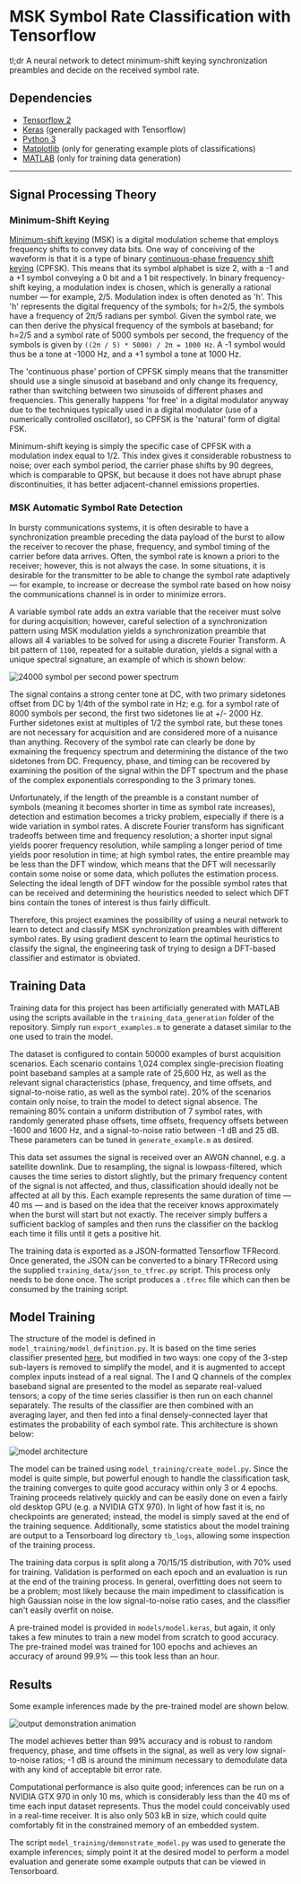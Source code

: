 # MSK Symbol Rate Classification with Tensorflow

tl;dr A neural network to detect minimum-shift keying synchronization preambles and decide on the received
symbol rate.

## Dependencies
- [Tensorflow 2](https://www.tensorflow.org/install)
- [Keras](https://keras.io/getting_started/) (generally packaged with Tensorflow)
- [Python 3](https://www.python.org/downloads/)
- [Matplotlib](https://matplotlib.org/stable/users/getting_started/) (only for generating example plots of
  classifications)
- [MATLAB](https://www.mathworks.com/products/matlab.html) (only for training data generation)

---

## Signal Processing Theory

### Minimum-Shift Keying
[Minimum-shift keying](https://en.wikipedia.org/wiki/Minimum-shift_keying) (MSK) is a digital modulation
scheme that employs frequency shifts to convey data bits.  One way of conceiving of the waveform is that it is
a type of binary [continuous-phase frequency shift
keying](https://en.wikipedia.org/wiki/Continuous_phase_modulation#Continuous-phase_frequency-shift_keying)
(CPFSK).  This means that its symbol alphabet is size 2, with a -1 and a +1 symbol conveying a 0 bit and a 1
bit respectively. In binary frequency-shift keying, a modulation index is chosen, which is generally a
rational number — for example, 2/5. Modulation index is often denoted as 'h'. This 'h' represents the digital
frequency of the symbols; for h=2/5, the symbols have a frequency of 2π/5 radians per symbol. Given the symbol
rate, we can then derive the physical frequency of the symbols at baseband; for h=2/5 and a symbol rate of
5000 symbols per second, the frequency of the symbols is given by `((2π / 5) * 5000) / 2π = 1000 Hz`. A -1
symbol would thus be a tone at -1000 Hz, and a +1 symbol a tone at 1000 Hz.

The 'continuous phase' portion of CPFSK simply means that the transmitter should use a single sinusoid at
baseband and only change its frequency, rather than switching between two sinusoids of different phases and
frequencies. This generally happens 'for free' in a digital modulator anyway due to the techniques typically
used in a digital modulator (use of a numerically controlled oscillator), so CPFSK is the 'natural' form of
digital FSK.

Minimum-shift keying is simply the specific case of CPFSK with a modulation index equal to 1/2. This index
gives it considerable robustness to noise; over each symbol period, the carrier phase shifts by 90 degrees,
which is comparable to QPSK, but because it does not have abrupt phase discontinuities, it has better
adjacent-channel emissions properties.

### MSK Automatic Symbol Rate Detection
In bursty communications systems, it is often desirable to have a synchronization preamble preceding the data
payload of the burst to allow the receiver to recover the phase, frequency, and symbol timing of the carrier
before data arrives. Often, the symbol rate is known a priori to the receiver; however, this is not always the
case. In some situations, it is desirable for the transmitter to be able to change the symbol rate
adaptively — for example, to increase or decrease the symbol rate based on how noisy the communications
channel is in order to minimize errors.

A variable symbol rate adds an extra variable that the receiver must solve for during acquisition; however,
careful selection of a synchronization pattern using MSK modulation yields a synchronization preamble that
allows all 4 variables to be solved for using a discrete Fourier Transform. A bit pattern of `1100`, repeated
for a suitable duration, yields a signal with a unique spectral signature, an example of which is shown below:

![24000 symbol per second power spectrum](images/spectrum_24000.png)

The signal contains a strong center tone at DC, with two primary sidetones offset from DC by 1/4th of the
symbol rate in Hz; e.g. for a symbol rate of 8000 symbols per second, the first two sidetones lie at +/- 2000
Hz. Further sidetones exist at multiples of 1/2 the symbol rate, but these tones are not necessary for
acquisition and are considered more of a nuisance than anything. Recovery of the symbol rate can clearly be
done by exmaining the frequency spectrum and determining the distance of the two sidetones from DC.
Frequency, phase, and timing can be recovered by examining the position of the signal within the DFT spectrum
and the phase of the complex exponentials corresponding to the 3 primary tones.

Unfortunately, if the length of the preamble is a constant number of symbols (meaning it becomes shorter in
time as symbol rate increases), detection and estimation becomes a tricky problem, especially if there is a
wide variation in symbol rates. A discrete Fourier transform has significant tradeoffs between time and
frequency resolution; a shorter input signal yields poorer frequency resolution, while sampling a longer
period of time yields poor resolution in time; at high symbol rates, the entire preamble may be less than the
DFT window, which means that the DFT will necessarily contain some noise or some data, which pollutes the
estimation process. Selecting the ideal length of DFT window for the possible symbol rates that can be
received and determining the heuristics needed to select which DFT bins contain the tones of interest is thus
fairly difficult.

Therefore, this project examines the possibility of using a neural network to learn to detect and classify MSK
synchronization preambles with different symbol rates. By using gradient descent to learn the optimal
heuristics to classify the signal, the engineering task of trying to design a DFT-based classifier and
estimator is obviated.

## Training Data
Training data for this project has been artificially generated with MATLAB using the scripts available in the
`training_data_generation` folder of the repository. Simply run `export_examples.m` to generate a dataset
similar to the one used to train the model.

The dataset is configured to contain 50000 examples of burst acquisition scenarios. Each scenario contains
1,024 complex single-precision floating point baseband samples at a sample rate of 25,600 Hz, as well as the
relevant signal characteristics (phase, frequency, and time offsets, and signal-to-noise ratio, as well as the
symbol rate). 20% of the scenarios contain only noise, to train the model to detect signal absence. The
remaining 80% contain a uniform distribution of 7 symbol rates, with randomly generated phase offsets, time
offsets, frequency offsets between -1600 and 1600 Hz, and a signal-to-noise ratio between -1 dB and 25 dB.
These parameters can be tuned in `generate_example.m` as desired.

This data set assumes the signal is received over an AWGN channel, e.g. a satellite downlink. Due to
resampling, the signal is lowpass-filtered, which causes the time series to distort slightly, but the primary
frequency content of the signal is not affected, and thus, classification should ideally not be affected at
all by this. Each example represents the same duration of time — 40 ms — and is based on the idea that the
receiver knows approximately when the burst will start but not exactly. The receiver simply buffers a
sufficient backlog of samples and then runs the classifier on the backlog each time it fills until it gets a
positive hit.

The training data is exported as a JSON-formatted Tensorflow TFRecord. Once generated, the JSON can be
converted to a binary TFRecord using the supplied `training_data/json_to_tfrec.py` script. This process only
needs to be done once. The script produces a `.tfrec` file which can then be consumed by the training script.

## Model Training
The structure of the model is defined in `model_training/model_definition.py`. It is based on the time series
classifier presented [here](https://keras.io/examples/timeseries/timeseries_classification_from_scratch/), but
modified in two ways: one copy of the 3-step sub-layers is removed to simplify the model, and it is augmented
to accept complex inputs instead of a real signal. The I and Q channels of the complex baseband signal are
presented to the model as separate real-valued tensors; a copy of the time series classifier is then run on
each channel separately. The results of the classifier are then combined with an averaging layer, and then fed
into a final densely-connected layer that estimates the probability of each symbol rate. This architecture is
shown below:

![model architecture](images/model_architecture.png)

The model can be trained using `model_training/create_model.py`. Since the model is quite simple, but powerful
enough to handle the classification task, the training converges to quite good accuracy within only 3 or 4
epochs. Training proceeds relatively quickly and can be easily done on even a fairly old desktop GPU (e.g. a
NVIDIA GTX 970). In light of how fast it is, no checkpoints are generated; instead, the model is simply saved
at the end of the training sequence. Additionally, some statistics about the model training are output to a
Tensorboard log directory `tb_logs`, allowing some inspection of the training process.

The training data corpus is split along a 70/15/15 distribution, with 70% used for training. Validation is
performed on each epoch and an evaluation is run at the end of the training process. In general, overfitting
does not seem to be a problem; most likely because the main impediment to classification is high Gaussian
noise in the low signal-to-noise ratio cases, and the classifier can't easily overfit on noise.

A pre-trained model is provided in `models/model.keras`, but again, it only takes a few minutes to train a new
model from scratch to good accuracy. The pre-trained model was trained for 100 epochs and achieves an accuracy
of around 99.9% — this took less than an hour.

## Results

Some example inferences made by the pre-trained model are shown below.

![output demonstration animation](images/demonstration.gif)

The model achieves better than 99% accuracy and is robust to random frequency, phase, and time offsets in the
signal, as well as very low signal-to-noise ratios; -1 dB is around the minimum necessary to demodulate data
with any kind of acceptable bit error rate.

Computational performance is also quite good; inferences can be run on a NVIDIA GTX 970 in only 10 ms, which
is considerably less than the 40 ms of time each input dataset represents. Thus the model could conceivably
used in a real-time receiver. It is also only 503 kB in size, which could quite comfortably fit in the
constrained memory of an embedded system.

The script `model_training/demonstrate_model.py` was used to generate the example inferences; simply point it
at the desired model to perform a model evaluation and generate some example outputs that can be viewed in
Tensorboard.
